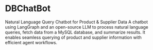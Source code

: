# DBChatBot
Natural Language Query Chatbot for Product &amp; Supplier Data  A chatbot using LangGraph and an open-source LLM to process natural language queries, fetch data from a MySQL database, and summarize results. It enables seamless querying of product and supplier information with efficient agent workflows.
